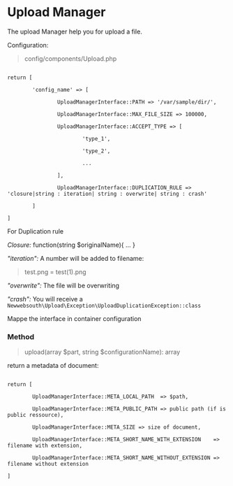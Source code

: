 # Upload Manager

The upload Manager help you for upload a file.

Configuration:

> config/components/Upload.php

<code>
return [ <br>
    &nbsp;&nbsp;&nbsp;&nbsp;'config_name' => [ <br>
        &nbsp;&nbsp;&nbsp;&nbsp;&nbsp;&nbsp;&nbsp;&nbsp;UploadManagerInterface::PATH => '/var/sample/dir/',<br>
        &nbsp;&nbsp;&nbsp;&nbsp;&nbsp;&nbsp;&nbsp;&nbsp;UploadManagerInterface::MAX_FILE_SIZE => 100000,<br>
        &nbsp;&nbsp;&nbsp;&nbsp;&nbsp;&nbsp;&nbsp;&nbsp;UploadManagerInterface::ACCEPT_TYPE => [<br>
            &nbsp;&nbsp;&nbsp;&nbsp;&nbsp;&nbsp;&nbsp;&nbsp;&nbsp;&nbsp;&nbsp;&nbsp;'type_1',<br>
            &nbsp;&nbsp;&nbsp;&nbsp;&nbsp;&nbsp;&nbsp;&nbsp;&nbsp;&nbsp;&nbsp;&nbsp;'type_2',<br>
            &nbsp;&nbsp;&nbsp;&nbsp;&nbsp;&nbsp;&nbsp;&nbsp;&nbsp;&nbsp;&nbsp;&nbsp;...<br>
        &nbsp;&nbsp;&nbsp;&nbsp;&nbsp;&nbsp;&nbsp;&nbsp;],<br>
        &nbsp;&nbsp;&nbsp;&nbsp;&nbsp;&nbsp;&nbsp;&nbsp;UploadManagerInterface::DUPLICATION_RULE => 'closure|string : iteration| string : overwrite| string : crash'<br> 
    &nbsp;&nbsp;&nbsp;&nbsp;]<br>
]
</code>

For Duplication rule

*Closure:* function(string $originalName){ ... }

*"iteration":* A number will be added to filename:

> test.png = test(1).png 

*"overwrite":* The file will be overwriting

*"crash":* You will receive a `Newwebsouth\Upload\Exception\UploadDuplicationException::class`

Mappe the interface in container configuration

### Method

> upload(array $part, string $configurationName): array


return a metadata of document:

<code>
return [<br>
    &nbsp;&nbsp;&nbsp;&nbsp;UploadManagerInterface::META_LOCAL_PATH  => $path,<br>
    &nbsp;&nbsp;&nbsp;&nbsp;UploadManagerInterface::META_PUBLIC_PATH => public path (if is public ressource),<br>
    &nbsp;&nbsp;&nbsp;&nbsp;UploadManagerInterface::META_SIZE => size of document,<br>
    &nbsp;&nbsp;&nbsp;&nbsp;UploadManagerInterface::META_SHORT_NAME_WITH_EXTENSION    => filename with extension,<br>
    &nbsp;&nbsp;&nbsp;&nbsp;UploadManagerInterface::META_SHORT_NAME_WITHOUT_EXTENSION => filename without extension<br>
]
</code>
